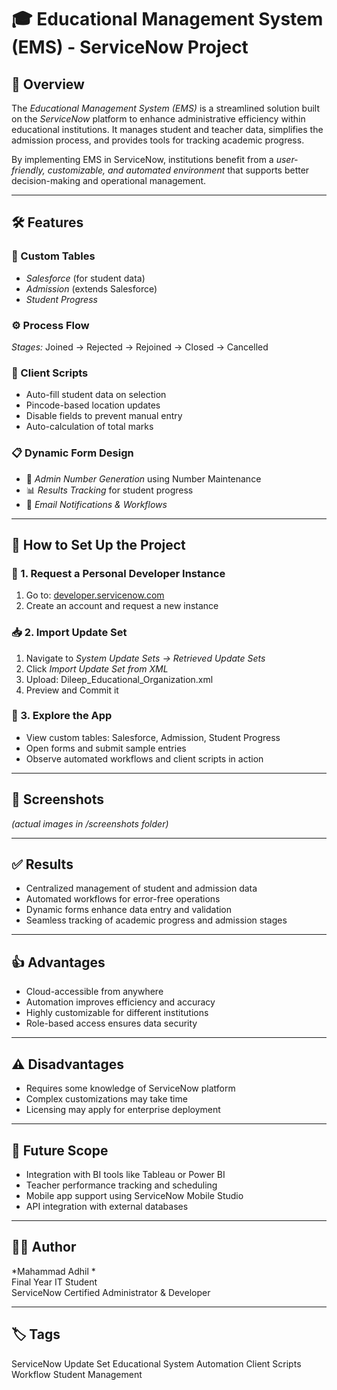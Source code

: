 # 🎓 Educational Management System (EMS) - ServiceNow Project

## 📌 Overview
The *Educational Management System (EMS)* is a streamlined solution built on the *ServiceNow* platform to enhance administrative efficiency within educational institutions. It manages student and teacher data, simplifies the admission process, and provides tools for tracking academic progress.

By implementing EMS in ServiceNow, institutions benefit from a *user-friendly, customizable, and automated environment* that supports better decision-making and operational management.

---

## 🛠 Features

### 🔖 Custom Tables
- *Salesforce* (for student data)  
- *Admission* (extends Salesforce)  
- *Student Progress*

### ⚙ Process Flow
*Stages:* Joined → Rejected → Rejoined → Closed → Cancelled

### 🧠 Client Scripts
- Auto-fill student data on selection  
- Pincode-based location updates  
- Disable fields to prevent manual entry  
- Auto-calculation of total marks  

### 📋 Dynamic Form Design
- 🔢 *Admin Number Generation* using Number Maintenance  
- 📊 *Results Tracking* for student progress  
- 📧 *Email Notifications & Workflows*  

---

## 🚀 How to Set Up the Project

### 🧾 1. Request a Personal Developer Instance
1. Go to: [developer.servicenow.com](https://developer.servicenow.com)  
2. Create an account and request a new instance  

### 📥 2. Import Update Set
1. Navigate to *System Update Sets → Retrieved Update Sets*  
2. Click *Import Update Set from XML*  
3. Upload: Dileep_Educational_Organization.xml  
4. Preview and Commit it  

### 🧪 3. Explore the App
- View custom tables: Salesforce, Admission, Student Progress  
- Open forms and submit sample entries  
- Observe automated workflows and client scripts in action  

---

## 📸 Screenshots
*(actual images in /screenshots folder)*

---

## ✅ Results
- Centralized management of student and admission data  
- Automated workflows for error-free operations  
- Dynamic forms enhance data entry and validation  
- Seamless tracking of academic progress and admission stages  

---

## 👍 Advantages
- Cloud-accessible from anywhere  
- Automation improves efficiency and accuracy  
- Highly customizable for different institutions  
- Role-based access ensures data security  

---

## ⚠ Disadvantages
- Requires some knowledge of ServiceNow platform  
- Complex customizations may take time  
- Licensing may apply for enterprise deployment  

---

## 🔮 Future Scope
- Integration with BI tools like Tableau or Power BI  
- Teacher performance tracking and scheduling  
- Mobile app support using ServiceNow Mobile Studio  
- API integration with external databases  

---

## 👨‍💻 Author
*Mahammad Adhil *  
Final Year IT Student  
ServiceNow Certified Administrator & Developer  

---

## 🏷 Tags
ServiceNow Update Set Educational System Automation Client Scripts Workflow Student Management
